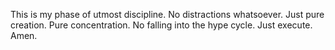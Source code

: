 This is my phase of utmost discipline.
No distractions whatsoever. Just pure creation.
Pure concentration.
No falling into the hype cycle.
Just execute. Amen.